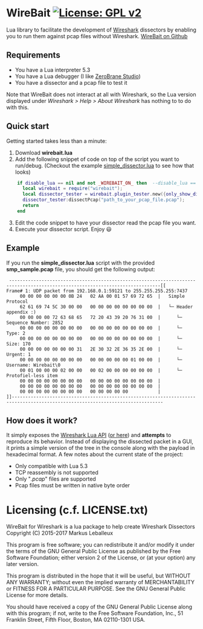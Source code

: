 # WireBait [![License: GPL v2](https://img.shields.io/badge/License-GPL%20v2-blue.svg)](https://www.gnu.org/licenses/old-licenses/gpl-2.0.en.html)
Lua library to facilitate the development of [Wireshark](https://www.wireshark.org/) dissectors by enabling you to run them against pcap files without Wireshark.
[WireBait on Github](https://github.com/MarkoPaul0/WireBait)
## Requirements
  * You have a Lua interpreter 5.3
  * You have a Lua debugger (I like [ZeroBrane Studio](https://studio.zerobrane.com/))
  * You have a dissector and a pcap file to test it
  
Note that WireBait does not interact at all with Wireshark, so the Lua version displayed under 
*Wireshark > Help > About Wireshark* has nothing to to do with this.

## Quick start
Getting started takes less than a minute:
  1. Download **wirebait.lua**
  2. Add the following snippet of code on top of the script you want to run/debug. (Checkout the example [simple_dissector.lua](https://github.com/MarkoPaul0/WireBait/blob/master/example/simple_dissector.lua) to see how that looks)
```lua
    if disable_lua == nil and not _WIREBAIT_ON_ then  --disable_lua == nil checks if this script is being run from wireshark.
      local wirebait = require("wirebait");
      local dissector_tester = wirebait.plugin_tester.new({only_show_dissected_packets=true});
      dissector_tester:dissectPcap("path_to_your_pcap_file.pcap");
      return
    end
```
  3. Edit the code snippet to have your dissector read the pcap file you want.
  4. Execute your dissector script. Enjoy :smiley:
  
 ## Example
 If you run the **simple_dissector.lua** script with the provided **smp_sample.pcap** file, you should get the following output:
```
 ------------------------------------------------------------------------------------------------------------------------------[[
Frame# 1: UDP packet from 192.168.0.1:59121 to 255.255.255.255:7437
	 00 00 00 00 00 00 0B 24   02 AA 00 01 57 69 72 65	|	Simple Protocol
	 62 61 69 74 5C 30 00 00   00 00 00 00 00 00 00 00	|	└─ Header appendix :)
	 00 00 00 00 72 63 68 65   72 20 43 39 20 76 31 00	|	   └─ Sequence Number: 2852
	 00 00 00 00 00 00 00 00   00 00 00 00 00 00 00 00	|	   └─ Type: 2
	 00 00 00 00 00 00 00 00   00 00 00 00 00 00 00 00	|	   └─ Size: 170
	 00 00 00 00 00 00 00 31   2E 30 32 2E 36 35 2E 00	|	   └─ Urgent: 1
	 00 00 00 00 00 00 00 00   00 00 00 00 00 01 00 00	|	   └─ Username: Wirebait\0
	 00 01 00 00 00 02 00 00   00 02 00 00 00 00 00 00	|	   └─ Protofiel-less item
	 00 00 00 00 00 00 00 00   00 00 00 00 00 00 00 00	|	
	 00 00 00 00 00 00 00 00   00 00 00 00 00 00 00 00	|	
	 00 00 00 00 00 00 00 00   00 00 00 00 00       	|	
]]------------------------------------------------------------------------------------------------------------------------------
```
  
## How does it work?
It simply exposes the [Wireshark Lua API](https://www.wireshark.org/docs/wsdg_html_chunked/wsluarm_modules.html) ([or here](https://wiki.wireshark.org/LuaAPI)) and **attempts** to reproduce its behavior. Instead of displaying the dissected packet in a GUI, it prints a simple version of the tree in the console along with the payload in hexadecimal format.
A few notes about the current state of the project:
  * Only compatible with Lua 5.3
  * TCP reassembly is not supported
  * Only "*.pcap*" files are supported
  * Pcap files must be written in native byte order
  

# Licensing (c.f. LICENSE.txt)
WireBait for Wireshark is a lua package to help create Wireshark Dissectors
Copyright (C) 2015-2017 Markus Leballeux

This program is free software; you can redistribute it and/or modify
it under the terms of the GNU General Public License as published by
the Free Software Foundation; either version 2 of the License, or
(at your option) any later version.

This program is distributed in the hope that it will be useful,
but WITHOUT ANY WARRANTY; without even the implied warranty of
MERCHANTABILITY or FITNESS FOR A PARTICULAR PURPOSE.  See the
GNU General Public License for more details.

You should have received a copy of the GNU General Public License along
with this program; if not, write to the Free Software Foundation, Inc.,
51 Franklin Street, Fifth Floor, Boston, MA 02110-1301 USA.
